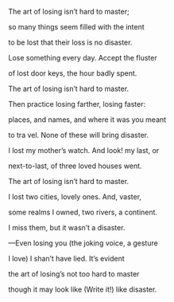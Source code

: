 ---
---
The art of losing isn’t hard to master;

so many things seem filled with the intent

to be lost that their loss is no disaster.



Lose something every day. Accept the fluster

of lost door keys, the hour badly spent.

The art of losing isn’t hard to master.



Then practice losing farther, losing faster:

places, and names, and where it was you meant

to tra
vel. None of these will bring disaster.



I lost my mother’s watch. And look! my last, or

next-to-last, of three loved houses went.

The art of losing isn’t hard to master.



I lost two cities, lovely ones. And, vaster,

some realms I owned, two rivers, a continent.

I miss them, but it wasn’t a disaster.



—Even losing you (the joking voice, a gesture

I love) I shan’t have lied. It’s evident

the art of losing’s not too hard to master

though it may look like (Write it!) like disaster.

